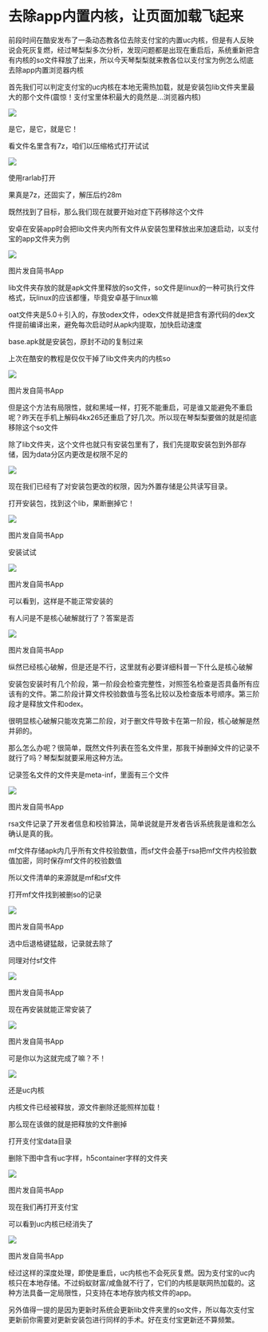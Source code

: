# 去除app内置内核，让页面加载飞起来

前段时间在酷安发布了一条动态教各位去除支付宝的内置uc内核，但是有人反映说会死灰复燃，经过琴梨梨多次分析，发现问题都是出现在重启后，系统重新把含有内核的so文件释放了出来，所以今天琴梨梨就来教各位以支付宝为例怎么彻底去除app内置浏览器内核

首先我们可以判定支付宝的uc内核在本地无需热加载，就是安装包lib文件夹里最大的那个文件(震惊！支付宝里体积最大的竟然是...浏览器内核)﻿

![](http://upload-images.jianshu.io/upload_images/5660880-e0800485db71607a.png)

是它，是它，就是它！

看文件名里含有7z，咱们以压缩格式打开试试﻿

![](http://upload-images.jianshu.io/upload_images/5660880-1f59b70b4417aa72.png)

使用rarlab打开

果真是7z，还固实了，解压后约28m

既然找到了目标，那么我们现在就要开始对症下药移除这个文件

安卓在安装app时会把lib文件夹内所有文件从安装包里释放出来加速启动，以支付宝的app文件夹为例﻿

![](http://upload-images.jianshu.io/upload_images/5660880-0c23c7b8d6bf1a6d.png)

图片发自简书App

lib文件夹存放的就是apk文件里释放的so文件，so文件是linux的一种可执行文件格式，玩linux的应该都懂，毕竟安卓基于linux嘛

oat文件夹是5.0＋引入的，存放odex文件，odex文件就是把含有源代码的dex文件提前编译出来，避免每次启动时从apk内提取，加快启动速度

base.apk就是安装包，原封不动的复制过来

上次在酷安的教程是仅仅干掉了lib文件夹内的内核so﻿

![](http://upload-images.jianshu.io/upload_images/5660880-09860df695bef008.png)

图片发自简书App

但是这个方法有局限性，就和黑域一样，打死不能重启，可是谁又能避免不重启呢？昨天在手机上解码4kx265还重启了好几次。所以现在琴梨梨要做的就是彻底移除这个so文件

除了lib文件夹，这个文件也就只有安装包里有了，我们先提取安装包到外部存储，因为data分区内更改是权限不足的

![](http://upload-images.jianshu.io/upload_images/5660880-750e8b2c0c97f2cf.png)

现在我们已经有了对安装包更改的权限，因为外置存储是公共读写目录。

打开安装包，找到这个lib，果断删掉它！﻿

![](http://upload-images.jianshu.io/upload_images/5660880-2cf8480719aecb83.png)

图片发自简书App

安装试试﻿

![](http://upload-images.jianshu.io/upload_images/5660880-45674c7cde3cda25.png)

图片发自简书App

可以看到，这样是不能正常安装的

有人问是不是核心破解就行了？答案是否 ﻿

![](http://upload-images.jianshu.io/upload_images/5660880-69e7144601f59d8d.png)

图片发自简书App

纵然已经核心破解，但是还是不行，这里就有必要详细科普一下什么是核心破解

安装包安装时有几个阶段，第一阶段会检查完整性，对照签名检查是否具备所有应该有的文件。第二阶段计算文件校验数值与签名比较以及检查版本号顺序。第三阶段才是释放文件和odex。

很明显核心破解只能攻克第二阶段，对于删文件导致卡在第一阶段，核心破解是然并卵的。

那么怎么办呢？很简单，既然文件列表在签名文件里，那我干掉删掉文件的记录不就行了吗？琴梨梨就要采用这种方法。

记录签名文件的文件夹是meta-inf，里面有三个文件

![](http://upload-images.jianshu.io/upload_images/5660880-d4f3e928061b8ddf.png)

图片发自简书App

rsa文件记录了开发者信息和校验算法，简单说就是开发者告诉系统我是谁和怎么确认是真的我。

mf文件存储apk内几乎所有文件校验数值，而sf文件会基于rsa把mf文件内校验数值加密，同时保存mf文件的校验数值

所以文件清单的来源就是mf和sf文件

打开mf文件找到被删so的记录﻿

![](http://upload-images.jianshu.io/upload_images/5660880-f68f3db1e1784b7d.png)

图片发自简书App

选中后退格键猛敲，记录就去除了

同理对付sf文件﻿

![](http://upload-images.jianshu.io/upload_images/5660880-f735583a71472248.png)

图片发自简书App

现在再安装就能正常安装了﻿

![](http://upload-images.jianshu.io/upload_images/5660880-0208c7738381b2c1.png)

图片发自简书App

可是你以为这就完成了嘛？不！﻿

![](http://upload-images.jianshu.io/upload_images/5660880-1778f3f71952c06b.png)

还是uc内核

内核文件已经被释放，源文件删除还能照样加载！

那么现在该做的就是把释放的文件删掉﻿

打开支付宝data目录

删除下图中含有uc字样，h5container字样的文件夹

![](http://upload-images.jianshu.io/upload_images/5660880-afcabbd74936eb46.png)

图片发自简书App

现在我们再打开支付宝﻿

可以看到uc内核已经消失了

![](http://upload-images.jianshu.io/upload_images/5660880-2a49cef247c106c2.png)

图片发自简书App

经过这样的深度处理，即使是重启，uc内核也不会死灰复燃。因为支付宝的uc内核只在本地存储。不过蚂蚁财富/咸鱼就不行了，它们的内核是联网热加载的。这种方法具备一定局限性，只支持在本地存放内核文件的app。

另外值得一提的是因为更新时系统会更新lib文件夹里的so文件，所以每次支付宝更新前你需要对更新安装包进行同样的手术。好在支付宝更新还不算频繁。